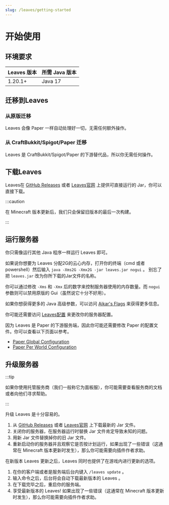 ```yaml
---
slug: /leaves/getting-started
---
```


# 开始使用

## 环境要求

| Leaves 版本 | 所需 Java 版本 |
| --------- | ----------- |
| 1.20.1+   | Java 17     |

## 迁移到Leaves

### 从原版迁移

Leaves 会像 Paper 一样自动处理好一切，无需任何额外操作。

### 从 CraftBukkit/Spigot/Paper 迁移

Leaves 是 CraftBukkit/Spigot/Paper 的下游替代品，所以你无需任何操作。

## 下载Leaves

Leaves在 [GitHub Releases](https://github.com/LeavesMC/Leaves/releases) 或者 [Leaves官网](https://leavesmc.top/) 上提供可直接运行的 Jar，你可以直接下载。

:::caution

在 Minecraft 版本更新后，我们只会保留旧版本的最后一次构建。

:::

## 运行服务器

你只需像运行其他 Java 程序一样运行 Leaves 即可。

如果说你想要为 Leaves 分配2G的云心内存，打开你的终端（cmd 或者 powershell）然后输入 `java -Xms2G -Xmx2G -jar leaves.jar nogui` 。
别忘了把 `leaves.jar` 改为你所下载的Jar文件的名称。

你可以通过修改 `-Xms` 和 `-Xmx` 后的数字来控制服务器使用的内存数量。而 `nogui` 参数则可以禁用原版的 Gui（虽然说它十分不好用）。

如果你想获得更多的 Java 高级参数，可以访问 [Aikar's Flags](https://docs.papermc.io/paper/aikars-flags) 来获得更多信息。

你可能还需要访问 [Leaves配置](../configuration.md) 来更改你的服务器配置。

因为 Leaves 是 Paper 的下游服务端，因此你可能还需要修改 Paper 的配置文件。你可以查看以下页面以参考。

- [Paper Global Configuration](https://docs.papermc.io/paper/reference/global-configuration)
- [Paper Per World Configuration](https://docs.papermc.io/paper/reference/world-configuration)

## 升级服务器

:::tip

如果你使用托管服务商（我们一般称它为面板服），你可能需要查看服务商的文档或者向他们寻求帮助。

:::

升级 Leaves 是十分容易的。

1. 从 [GitHub Releases](https://github.com/LeavesMC/Leaves/releases) 或者 [Leaves官网](https://leavesmc.top/) 上下载最新的 Jar 文件。
2. 关闭你的服务器，在服务器运行时替换 Jar 文件肯定导致未知的问题。
3. 用新 Jar 文件替换掉你的旧 Jar 文件。
4. 重新启动你的服务器并且观察它是否按计划运行，如果出现了一些错误（这通常在 Minecraft 版本更新时发生），那么你可能需要向插件作者求助。  

在新版本 Leaves 更新之后，Leaves 同时也提供了在游戏内进行更新的选项。  

1. 在你的客户端或者是服务端后台内键入 `/leaves update` 。
2. 输入命令之后，后台将会自动下载最新版本的 Leaves 。
3. 在下载完毕之后，重启你的服务端。
4. 享受最新版本的 Leaves! 如果出现了一些错误（这通常在 Minecraft 版本更新时发生），那么你可能需要向插件作者求助。
